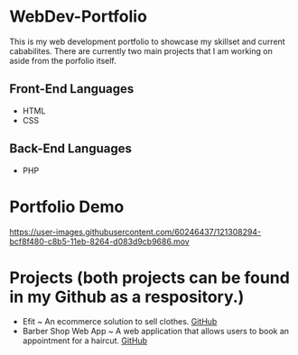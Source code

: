 # WebDev-Portfolio
This is my web development portfolio to showcase my skillset and current cababilites. There are currently two main projects that I am working on aside from the porfolio itself.

## Front-End Languages
- HTML
- CSS

## Back-End Languages
- PHP

# Portfolio Demo

https://user-images.githubusercontent.com/60246437/121308294-bcf8f480-c8b5-11eb-8264-d083d9cb9686.mov

# Projects (both projects can be found in my Github as a respository.)
- Efit ~ An ecommerce solution to sell clothes. [GitHub](http://github.com)
- Barber Shop Web App ~ A web application that allows users to book an appointment for a haircut. [GitHub](http://github.com)





